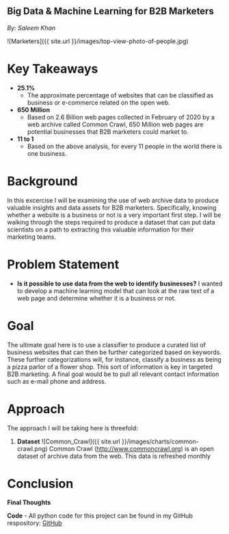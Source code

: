 ## Big Data & Machine Learning for B2B Marketers

*By: Saleem Khan* 

![Marketers]({{ site.url }}/images/top-view-photo-of-people.jpg)

# Key Takeaways
  - **25.1%**  
    - The approximate percentage of websites that can be classified as business or e-commerce related on the open web.
  - **650 Million** 
    - Based on 2.6 Billion web pages collected in February of 2020 by a web archive called Common Crawl, 650 Million web pages are potential businesses that B2B marketers could market to.
  - **11 to 1** 
    - Based on the above analysis, for every 11 people in the world there is one business.

# Background
In this excercise I will be examining the use of web archive data to produce valuable insights and data assets for B2B marketers. Specifically, knowing whether a website is a business or not is a very important first step. I will be walking through the steps required to produce a dataset that can put data scientists on a path to extracting this valuable information for their marketing teams. 

# Problem Statement
  - **Is it possible to use data from the web to identify businesses?**
    I wanted to develop a machine learning model that can look at the raw text of a web page and determine whether it is a business or not. 
   
# Goal
The ultimate goal here is to use a classifier to produce a curated list of business websites that can then be further categorized based on keywords. These further categorizations will, for instance, classify a business as being a pizza parlor of a flower shop. This sort of information is key in targeted B2B marketing. A final goal would be to pull all relevant contact information such as e-mail  phone and address.
    
# Approach
The approach I will be taking here is threefold:

1. **Dataset** 
![Common_Crawl]({{ site.url }}/images/charts/common-crawl.png)
Common Crawl (http://www.commoncrawl.org) is an open dataset of archive data from the web. This data is refreshed monthly 

# Conclusion

**Final Thoughts**

**Code** - All python code for this project can be found in my GitHub respository: [GitHub](https://github.com/skhan-tech/BusinessClassifier)
